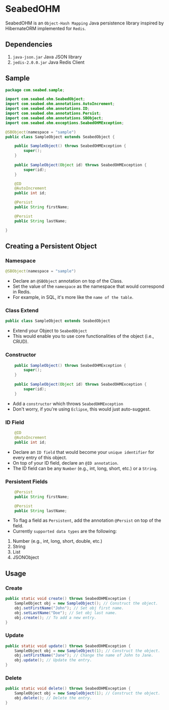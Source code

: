 # SeabedOHM

SeabedOHM is an `Object-Hash Mapping` Java persistence library inspired by HibernateORM implemented for `Redis`.


## Dependencies
1. `java-json.jar` Java JSON library
2. `jedis-2.0.0.jar` Java Redis Client


## Sample
```java
package com.seabed.sample;

import com.seabed.ohm.SeabedObject;
import com.seabed.ohm.annotations.AutoIncrement;
import com.seabed.ohm.annotations.ID;
import com.seabed.ohm.annotations.Persist;
import com.seabed.ohm.annotations.SBObject;
import com.seabed.ohm.exceptions.SeabedOHMException;

@SBObject(namespace = "sample")
public class SampleObject extends SeabedObject {

	public SampleObject() throws SeabedOHMException {
		super();
	}
	
	public SampleObject(Object id) throws SeabedOHMException {
		super(id);
	}

	@ID
	@AutoIncrement
	public int id;

	@Persist
	public String firstName;

	@Persist
	public String lastName;

}
```


## Creating a Persistent Object

### Namespace
```java
@SBObject(namespace = "sample")
```
* Declare an `@SBObject` annotation on top of the Class.
* Set the value of the `namespace` as the namespace that would correspond in Redis.
* For example, in SQL, it's more like the `name of the table`.

### Class Extend
```java
public class SampleObject extends SeabedObject
```
* Extend your Object to `SeabedObject`
* This would enable you to use core functionalities of the object (i.e., CRUD).

### Constructor
```java
	public SampleObject() throws SeabedOHMException {
		super();
	}
	
	public SampleObject(Object id) throws SeabedOHMException {
		super(id);
	}
```
* Add a `constructor` which throws `SeabedOHMException`
* Don't worry, if you're using `Eclipse`, this would just auto-suggest.

### ID Field
```java
	@ID
	@AutoIncrement
	public int id;
```
* Declare an `ID field` that would become your `unique identifier` for every entry of this object.
* On top of your ID field, declare an `@ID annotation`.
* The ID field can be any `Number` (e.g., int, long, short, etc.) or a `String`.

### Persistent Fields
```java
	@Persist
	public String firstName;

	@Persist
	public String lastName;
```
* To flag a field as `Persistent`, add the annotation `@Persist` on top of the field.
* Currently `supported data types` are the following:
1. Number (e.g., int, long, short, double, etc.)
2. String
3. List<String>
4. JSONObject


## Usage

### Create
```java
public static void create() throws SeabedOHMException {
	SampleObject obj = new SampleObject(); // Construct the object.
	obj.setFirstName("John"); // Set obj first name.
	obj.setLastName("Doe"); // Set obj last name.
	obj.create(); // To add a new entry.
}
```

### Update
```java
public static void update() throws SeabedOHMException {
	SampleObject obj = new SampleObject(1); // Construct the object.
	obj.setFirstName("Jane"); // Change the name of John to Jane.
	obj.update(); // Update the entry.
}
```

### Delete
```java
public static void delete() throws SeabedOHMException {
	SampleObject obj = new SampleObject(1); // Construct the object.
	obj.delete(); // Delete the entry.
}
```
